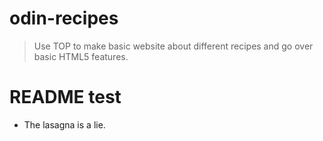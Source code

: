 # odin-recipes
> Use TOP to make basic website about different recipes and go over basic HTML5 features.


# README test

- The lasagna is a lie.

